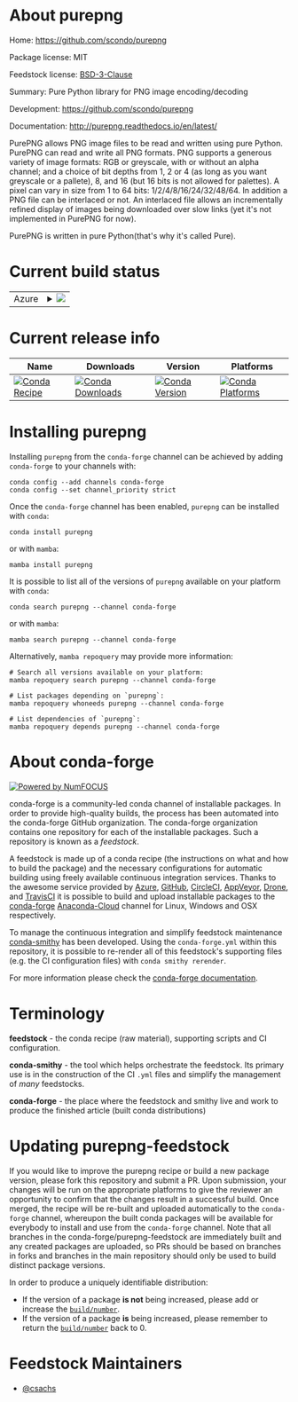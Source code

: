 About purepng
=============

Home: https://github.com/scondo/purepng

Package license: MIT

Feedstock license: [BSD-3-Clause](https://github.com/conda-forge/purepng-feedstock/blob/main/LICENSE.txt)

Summary: Pure Python library for PNG image encoding/decoding

Development: https://github.com/scondo/purepng

Documentation: http://purepng.readthedocs.io/en/latest/

PurePNG allows PNG image files to be read and written using pure Python. PurePNG can read and write all PNG formats. PNG supports a generous variety of image formats: RGB or greyscale, with or without an alpha channel; and a choice of bit depths from 1, 2 or 4 (as long as you want greyscale or a pallete), 8, and 16 (but 16 bits is not allowed for palettes). A pixel can vary in size from 1 to 64 bits: 1/2/4/8/16/24/32/48/64. In addition a PNG file can be interlaced or not. An interlaced file allows an incrementally refined display of images being downloaded over slow links (yet it's not implemented in PurePNG for now).

PurePNG is written in pure Python(that's why it's called Pure).


Current build status
====================


<table>
    
  <tr>
    <td>Azure</td>
    <td>
      <details>
        <summary>
          <a href="https://dev.azure.com/conda-forge/feedstock-builds/_build/latest?definitionId=832&branchName=main">
            <img src="https://dev.azure.com/conda-forge/feedstock-builds/_apis/build/status/purepng-feedstock?branchName=main">
          </a>
        </summary>
        <table>
          <thead><tr><th>Variant</th><th>Status</th></tr></thead>
          <tbody><tr>
              <td>linux_64_python3.10.____cpython</td>
              <td>
                <a href="https://dev.azure.com/conda-forge/feedstock-builds/_build/latest?definitionId=832&branchName=main">
                  <img src="https://dev.azure.com/conda-forge/feedstock-builds/_apis/build/status/purepng-feedstock?branchName=main&jobName=linux&configuration=linux_64_python3.10.____cpython" alt="variant">
                </a>
              </td>
            </tr><tr>
              <td>linux_64_python3.7.____cpython</td>
              <td>
                <a href="https://dev.azure.com/conda-forge/feedstock-builds/_build/latest?definitionId=832&branchName=main">
                  <img src="https://dev.azure.com/conda-forge/feedstock-builds/_apis/build/status/purepng-feedstock?branchName=main&jobName=linux&configuration=linux_64_python3.7.____cpython" alt="variant">
                </a>
              </td>
            </tr><tr>
              <td>linux_64_python3.8.____73_pypy</td>
              <td>
                <a href="https://dev.azure.com/conda-forge/feedstock-builds/_build/latest?definitionId=832&branchName=main">
                  <img src="https://dev.azure.com/conda-forge/feedstock-builds/_apis/build/status/purepng-feedstock?branchName=main&jobName=linux&configuration=linux_64_python3.8.____73_pypy" alt="variant">
                </a>
              </td>
            </tr><tr>
              <td>linux_64_python3.8.____cpython</td>
              <td>
                <a href="https://dev.azure.com/conda-forge/feedstock-builds/_build/latest?definitionId=832&branchName=main">
                  <img src="https://dev.azure.com/conda-forge/feedstock-builds/_apis/build/status/purepng-feedstock?branchName=main&jobName=linux&configuration=linux_64_python3.8.____cpython" alt="variant">
                </a>
              </td>
            </tr><tr>
              <td>linux_64_python3.9.____73_pypy</td>
              <td>
                <a href="https://dev.azure.com/conda-forge/feedstock-builds/_build/latest?definitionId=832&branchName=main">
                  <img src="https://dev.azure.com/conda-forge/feedstock-builds/_apis/build/status/purepng-feedstock?branchName=main&jobName=linux&configuration=linux_64_python3.9.____73_pypy" alt="variant">
                </a>
              </td>
            </tr><tr>
              <td>linux_64_python3.9.____cpython</td>
              <td>
                <a href="https://dev.azure.com/conda-forge/feedstock-builds/_build/latest?definitionId=832&branchName=main">
                  <img src="https://dev.azure.com/conda-forge/feedstock-builds/_apis/build/status/purepng-feedstock?branchName=main&jobName=linux&configuration=linux_64_python3.9.____cpython" alt="variant">
                </a>
              </td>
            </tr><tr>
              <td>osx_64_python3.10.____cpython</td>
              <td>
                <a href="https://dev.azure.com/conda-forge/feedstock-builds/_build/latest?definitionId=832&branchName=main">
                  <img src="https://dev.azure.com/conda-forge/feedstock-builds/_apis/build/status/purepng-feedstock?branchName=main&jobName=osx&configuration=osx_64_python3.10.____cpython" alt="variant">
                </a>
              </td>
            </tr><tr>
              <td>osx_64_python3.7.____cpython</td>
              <td>
                <a href="https://dev.azure.com/conda-forge/feedstock-builds/_build/latest?definitionId=832&branchName=main">
                  <img src="https://dev.azure.com/conda-forge/feedstock-builds/_apis/build/status/purepng-feedstock?branchName=main&jobName=osx&configuration=osx_64_python3.7.____cpython" alt="variant">
                </a>
              </td>
            </tr><tr>
              <td>osx_64_python3.8.____73_pypy</td>
              <td>
                <a href="https://dev.azure.com/conda-forge/feedstock-builds/_build/latest?definitionId=832&branchName=main">
                  <img src="https://dev.azure.com/conda-forge/feedstock-builds/_apis/build/status/purepng-feedstock?branchName=main&jobName=osx&configuration=osx_64_python3.8.____73_pypy" alt="variant">
                </a>
              </td>
            </tr><tr>
              <td>osx_64_python3.8.____cpython</td>
              <td>
                <a href="https://dev.azure.com/conda-forge/feedstock-builds/_build/latest?definitionId=832&branchName=main">
                  <img src="https://dev.azure.com/conda-forge/feedstock-builds/_apis/build/status/purepng-feedstock?branchName=main&jobName=osx&configuration=osx_64_python3.8.____cpython" alt="variant">
                </a>
              </td>
            </tr><tr>
              <td>osx_64_python3.9.____73_pypy</td>
              <td>
                <a href="https://dev.azure.com/conda-forge/feedstock-builds/_build/latest?definitionId=832&branchName=main">
                  <img src="https://dev.azure.com/conda-forge/feedstock-builds/_apis/build/status/purepng-feedstock?branchName=main&jobName=osx&configuration=osx_64_python3.9.____73_pypy" alt="variant">
                </a>
              </td>
            </tr><tr>
              <td>osx_64_python3.9.____cpython</td>
              <td>
                <a href="https://dev.azure.com/conda-forge/feedstock-builds/_build/latest?definitionId=832&branchName=main">
                  <img src="https://dev.azure.com/conda-forge/feedstock-builds/_apis/build/status/purepng-feedstock?branchName=main&jobName=osx&configuration=osx_64_python3.9.____cpython" alt="variant">
                </a>
              </td>
            </tr><tr>
              <td>win_64_python3.10.____cpython</td>
              <td>
                <a href="https://dev.azure.com/conda-forge/feedstock-builds/_build/latest?definitionId=832&branchName=main">
                  <img src="https://dev.azure.com/conda-forge/feedstock-builds/_apis/build/status/purepng-feedstock?branchName=main&jobName=win&configuration=win_64_python3.10.____cpython" alt="variant">
                </a>
              </td>
            </tr><tr>
              <td>win_64_python3.7.____cpython</td>
              <td>
                <a href="https://dev.azure.com/conda-forge/feedstock-builds/_build/latest?definitionId=832&branchName=main">
                  <img src="https://dev.azure.com/conda-forge/feedstock-builds/_apis/build/status/purepng-feedstock?branchName=main&jobName=win&configuration=win_64_python3.7.____cpython" alt="variant">
                </a>
              </td>
            </tr><tr>
              <td>win_64_python3.8.____73_pypy</td>
              <td>
                <a href="https://dev.azure.com/conda-forge/feedstock-builds/_build/latest?definitionId=832&branchName=main">
                  <img src="https://dev.azure.com/conda-forge/feedstock-builds/_apis/build/status/purepng-feedstock?branchName=main&jobName=win&configuration=win_64_python3.8.____73_pypy" alt="variant">
                </a>
              </td>
            </tr><tr>
              <td>win_64_python3.8.____cpython</td>
              <td>
                <a href="https://dev.azure.com/conda-forge/feedstock-builds/_build/latest?definitionId=832&branchName=main">
                  <img src="https://dev.azure.com/conda-forge/feedstock-builds/_apis/build/status/purepng-feedstock?branchName=main&jobName=win&configuration=win_64_python3.8.____cpython" alt="variant">
                </a>
              </td>
            </tr><tr>
              <td>win_64_python3.9.____73_pypy</td>
              <td>
                <a href="https://dev.azure.com/conda-forge/feedstock-builds/_build/latest?definitionId=832&branchName=main">
                  <img src="https://dev.azure.com/conda-forge/feedstock-builds/_apis/build/status/purepng-feedstock?branchName=main&jobName=win&configuration=win_64_python3.9.____73_pypy" alt="variant">
                </a>
              </td>
            </tr><tr>
              <td>win_64_python3.9.____cpython</td>
              <td>
                <a href="https://dev.azure.com/conda-forge/feedstock-builds/_build/latest?definitionId=832&branchName=main">
                  <img src="https://dev.azure.com/conda-forge/feedstock-builds/_apis/build/status/purepng-feedstock?branchName=main&jobName=win&configuration=win_64_python3.9.____cpython" alt="variant">
                </a>
              </td>
            </tr>
          </tbody>
        </table>
      </details>
    </td>
  </tr>
</table>

Current release info
====================

| Name | Downloads | Version | Platforms |
| --- | --- | --- | --- |
| [![Conda Recipe](https://img.shields.io/badge/recipe-purepng-green.svg)](https://anaconda.org/conda-forge/purepng) | [![Conda Downloads](https://img.shields.io/conda/dn/conda-forge/purepng.svg)](https://anaconda.org/conda-forge/purepng) | [![Conda Version](https://img.shields.io/conda/vn/conda-forge/purepng.svg)](https://anaconda.org/conda-forge/purepng) | [![Conda Platforms](https://img.shields.io/conda/pn/conda-forge/purepng.svg)](https://anaconda.org/conda-forge/purepng) |

Installing purepng
==================

Installing `purepng` from the `conda-forge` channel can be achieved by adding `conda-forge` to your channels with:

```
conda config --add channels conda-forge
conda config --set channel_priority strict
```

Once the `conda-forge` channel has been enabled, `purepng` can be installed with `conda`:

```
conda install purepng
```

or with `mamba`:

```
mamba install purepng
```

It is possible to list all of the versions of `purepng` available on your platform with `conda`:

```
conda search purepng --channel conda-forge
```

or with `mamba`:

```
mamba search purepng --channel conda-forge
```

Alternatively, `mamba repoquery` may provide more information:

```
# Search all versions available on your platform:
mamba repoquery search purepng --channel conda-forge

# List packages depending on `purepng`:
mamba repoquery whoneeds purepng --channel conda-forge

# List dependencies of `purepng`:
mamba repoquery depends purepng --channel conda-forge
```


About conda-forge
=================

[![Powered by
NumFOCUS](https://img.shields.io/badge/powered%20by-NumFOCUS-orange.svg?style=flat&colorA=E1523D&colorB=007D8A)](https://numfocus.org)

conda-forge is a community-led conda channel of installable packages.
In order to provide high-quality builds, the process has been automated into the
conda-forge GitHub organization. The conda-forge organization contains one repository
for each of the installable packages. Such a repository is known as a *feedstock*.

A feedstock is made up of a conda recipe (the instructions on what and how to build
the package) and the necessary configurations for automatic building using freely
available continuous integration services. Thanks to the awesome service provided by
[Azure](https://azure.microsoft.com/en-us/services/devops/), [GitHub](https://github.com/),
[CircleCI](https://circleci.com/), [AppVeyor](https://www.appveyor.com/),
[Drone](https://cloud.drone.io/welcome), and [TravisCI](https://travis-ci.com/)
it is possible to build and upload installable packages to the
[conda-forge](https://anaconda.org/conda-forge) [Anaconda-Cloud](https://anaconda.org/)
channel for Linux, Windows and OSX respectively.

To manage the continuous integration and simplify feedstock maintenance
[conda-smithy](https://github.com/conda-forge/conda-smithy) has been developed.
Using the ``conda-forge.yml`` within this repository, it is possible to re-render all of
this feedstock's supporting files (e.g. the CI configuration files) with ``conda smithy rerender``.

For more information please check the [conda-forge documentation](https://conda-forge.org/docs/).

Terminology
===========

**feedstock** - the conda recipe (raw material), supporting scripts and CI configuration.

**conda-smithy** - the tool which helps orchestrate the feedstock.
                   Its primary use is in the construction of the CI ``.yml`` files
                   and simplify the management of *many* feedstocks.

**conda-forge** - the place where the feedstock and smithy live and work to
                  produce the finished article (built conda distributions)


Updating purepng-feedstock
==========================

If you would like to improve the purepng recipe or build a new
package version, please fork this repository and submit a PR. Upon submission,
your changes will be run on the appropriate platforms to give the reviewer an
opportunity to confirm that the changes result in a successful build. Once
merged, the recipe will be re-built and uploaded automatically to the
`conda-forge` channel, whereupon the built conda packages will be available for
everybody to install and use from the `conda-forge` channel.
Note that all branches in the conda-forge/purepng-feedstock are
immediately built and any created packages are uploaded, so PRs should be based
on branches in forks and branches in the main repository should only be used to
build distinct package versions.

In order to produce a uniquely identifiable distribution:
 * If the version of a package **is not** being increased, please add or increase
   the [``build/number``](https://docs.conda.io/projects/conda-build/en/latest/resources/define-metadata.html#build-number-and-string).
 * If the version of a package **is** being increased, please remember to return
   the [``build/number``](https://docs.conda.io/projects/conda-build/en/latest/resources/define-metadata.html#build-number-and-string)
   back to 0.

Feedstock Maintainers
=====================

* [@csachs](https://github.com/csachs/)

